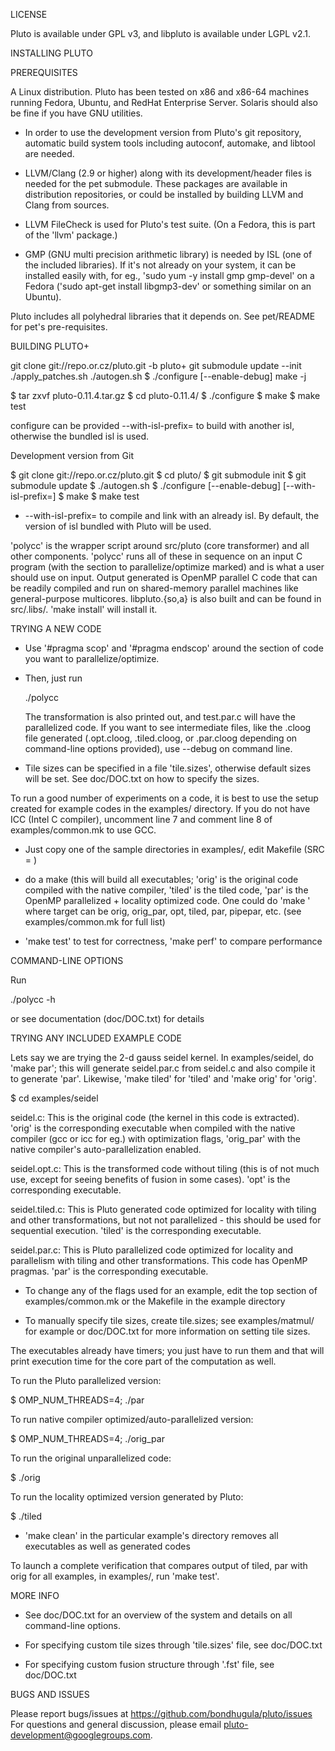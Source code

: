 LICENSE

Pluto is available under GPL v3, and libpluto is available under LGPL v2.1.

INSTALLING PLUTO

PREREQUISITES

A Linux distribution. Pluto has been tested on x86 and x86-64 machines 
running Fedora, Ubuntu, and RedHat Enterprise Server.  Solaris should also be 
fine if you have GNU utilities. 

- In order to use the development version from Pluto's git repository, automatic 
  build system tools including autoconf, automake, and libtool are needed.  

- LLVM/Clang (2.9 or higher) along with its development/header files is needed 
  for the pet submodule. These packages are available in distribution 
  repositories, or could be installed by building LLVM and Clang from sources.

- LLVM FileCheck is used for Pluto's test suite. (On a Fedora, this is part of 
  the 'llvm' package.)

- GMP (GNU multi precision arithmetic library) is needed by ISL (one of the 
  included libraries).  If it's not already on your system, it can be installed 
  easily with, for eg., 'sudo yum -y install gmp gmp-devel' on a Fedora ('sudo 
  apt-get install libgmp3-dev' or something similar on an Ubuntu).  
  
Pluto includes all polyhedral libraries that it depends on. See pet/README for 
pet's pre-requisites. 


BUILDING PLUTO+

git clone git://repo.or.cz/pluto.git -b pluto+
git submodule update --init
./apply_patches.sh
./autogen.sh
$ ./configure [--enable-debug]
make -j<num>

$ tar zxvf pluto-0.11.4.tar.gz
$ cd pluto-0.11.4/
$ ./configure
$ make
$ make test

configure can be provided --with-isl-prefix=<isl install location> to 
build with another isl, otherwise the bundled isl is used.

Development version from Git

$ git clone git://repo.or.cz/pluto.git
$ cd pluto/
$ git submodule init 
$ git submodule update
$ ./autogen.sh
$ ./configure [--enable-debug] [--with-isl-prefix=<isl install location>]
$ make
$ make test

* --with-isl-prefix=<location> to compile and link with an already 
isl. By default, the version of isl bundled with Pluto will be used.

'polycc' is the wrapper script around src/pluto (core transformer) and all 
other components. 'polycc' runs all of these in sequence on an input C 
program (with the section to  parallelize/optimize marked) and is what a 
user should use on input. Output generated is OpenMP parallel C code that 
can be readily compiled and run on shared-memory parallel machines like 
general-purpose multicores. libpluto.{so,a} is also built and can be 
found in src/.libs/. 'make install' will install it.


TRYING A NEW CODE

- Use '#pragma scop' and '#pragma endscop' around the section of code 
  you want to parallelize/optimize.

- Then, just run 
    
    ./polycc <C source file>

  The transformation is also printed out, and test.par.c will have the 
  parallelized code. If you want to see intermediate files, like the 
  .cloog file generated (.opt.cloog, .tiled.cloog, or .par.cloog 
  depending on command-line options provided), use --debug on command 
  line.

- Tile sizes can be specified in a file 'tile.sizes', otherwise default 
  sizes will be set. See doc/DOC.txt on how to specify the sizes.

To run a good number of experiments on a code, it is best to use the setup 
created for example codes in the examples/ directory.  If you do not have 
ICC (Intel C compiler), uncomment line 7 and comment line 
8 of examples/common.mk to use GCC.

- Just copy one of the sample directories in examples/, edit Makefile (SRC = 
  )

- do a make (this will build all executables; 'orig' is the original code 
  compiled with the native compiler, 'tiled' is the tiled code, 'par' is 
  the OpenMP parallelized + locality optimized code. One could do 'make 
  <target>' where target can be orig, orig_par, opt, tiled, par, 
  pipepar, etc.  (see examples/common.mk for full list)

- 'make test' to test for correctness, 'make perf' to compare 
  performance


COMMAND-LINE OPTIONS

Run

./polycc -h 

or see documentation (doc/DOC.txt) for details


TRYING ANY INCLUDED EXAMPLE CODE

Lets say we are trying the 2-d gauss seidel kernel. In examples/seidel, do 
'make par'; this will generate seidel.par.c from seidel.c and also compile 
it to generate 'par'.  Likewise, 'make tiled' for 'tiled' and 'make orig' 
for 'orig'.

$ cd examples/seidel

seidel.c: This is the original code (the kernel in this code is extracted).  
'orig' is the corresponding executable when compiled with the native 
compiler (gcc or icc for eg.) with optimization flags, 'orig_par' with the 
native compiler's auto-parallelization enabled.

seidel.opt.c: This is the transformed code without tiling (this is of not 
much use, except for seeing benefits of fusion in some cases). 'opt' is the 
corresponding executable.

seidel.tiled.c: This is Pluto generated code optimized for locality with 
tiling and other transformations, but not not parallelized - this should be 
used for sequential execution. 'tiled' is the corresponding executable.

seidel.par.c: This is Pluto parallelized code optimized for locality and 
parallelism  with tiling and other transformations. This code has OpenMP 
pragmas. 'par' is the corresponding executable.

- To change any of the flags used for an example, edit the top section of 
  examples/common.mk or the Makefile in the example directory

- To manually specify tile sizes, create tile.sizes; see examples/matmul/ 
   for example or doc/DOC.txt for more information on setting tile sizes. 

The executables already have timers; you just have to run them and that will 
print execution time for the core part of the computation as well.

To run the Pluto parallelized version:

$ OMP_NUM_THREADS=4; ./par

To run native compiler optimized/auto-parallelized version:

$ OMP_NUM_THREADS=4; ./orig_par

To run the original unparallelized code:

$ ./orig

To run the locality optimized version generated by Pluto:

$ ./tiled

- 'make clean' in the particular example's directory removes all executables 
    as well as generated codes

To launch a complete verification that compares output of tiled, par
with orig for all examples, in examples/, run 'make test'.



MORE INFO

* See doc/DOC.txt for an overview of the system and details on all 
command-line options.

* For specifying custom tile sizes through 'tile.sizes' file, see 
doc/DOC.txt

* For specifying custom fusion structure through '.fst' file, see 
doc/DOC.txt


BUGS AND ISSUES

Please report bugs/issues at https://github.com/bondhugula/pluto/issues  
For questions and general discussion, please email 
pluto-development@googlegroups.com.
